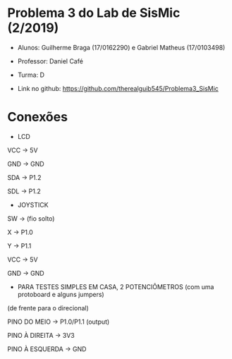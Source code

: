 # Problema 3 do Lab de SisMic (2/2019)

 * Alunos: Guilherme Braga (17/0162290) e Gabriel Matheus (17/0103498)
 
 * Professor: Daniel Café
 
 * Turma: D
 
 * Link no github: https://github.com/therealguib545/Problema3_SisMic
 

# Conexões

* LCD

VCC -> 5V

GND -> GND

SDA -> P1.2

SDL -> P1.2


* JOYSTICK

SW -> (fio solto)

X -> P1.0

Y -> P1.1

VCC -> 5V

GND -> GND


* PARA TESTES SIMPLES EM CASA, 2 POTENCIÔMETROS (com uma protoboard e alguns jumpers)

(de frente para o direcional)

PINO DO MEIO -> P1.0/P1.1 (output)

PINO À DIREITA -> 3V3

PINO À ESQUERDA -> GND

